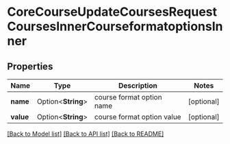 # CoreCourseUpdateCoursesRequestCoursesInnerCourseformatoptionsInner

## Properties

Name | Type | Description | Notes
------------ | ------------- | ------------- | -------------
**name** | Option<**String**> | course format option name | [optional]
**value** | Option<**String**> | course format option value | [optional]

[[Back to Model list]](../README.md#documentation-for-models) [[Back to API list]](../README.md#documentation-for-api-endpoints) [[Back to README]](../README.md)



